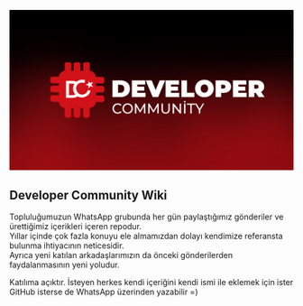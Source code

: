 ![Banner](https://github.com/CagatayAkkas/DevCom-Wiki/blob/main/BANNER%201080.jpg)

## Developer Community Wiki

Topluluğumuzun WhatsApp grubunda her gün paylaştığımız gönderiler ve ürettiğimiz içerikleri içeren repodur.  
Yıllar içinde çok fazla konuyu ele almamızdan dolayı kendimize referansta bulunma ihtiyacının neticesidir.  
Ayrıca yeni katılan arkadaşlarımızın da önceki gönderilerden faydalanmasının yeni yoludur.

Katılıma açıktır. İsteyen herkes kendi içeriğini kendi ismi ile eklemek için ister GitHub isterse de WhatsApp üzerinden yazabilir =)
